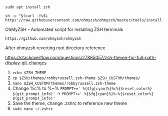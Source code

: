 ```
sudo apt install zsh
```

```
sh -c "$(curl -fsSL https://raw.githubusercontent.com/ohmyzsh/ohmyzsh/master/tools/install.sh)
```

OhMyZSH - Automated script for installing ZSH terminals
```
https://github.com/ohmyzsh/ohmyzsh
```


After ohmyzsh reverting root directory reference

https://stackoverflow.com/questions/27885057/zsh-theme-for-full-path-display-git-changes

1. ```echo $ZSH_THEME```
2. ```cp $ZSH/themes/robbyrussell.zsh-theme $ZSH_CUSTOM/themes/ ```
3. ```nano $ZSH_CUSTOM/themes/robbyrussell.zsh-theme```
4. Change %c% to %~% 
   ```PROMPT+=' %{$fg[cyan]%}%c%{$reset_color%} $(git_prompt_info)'``` -> ```PROMPT+=' %{$fg[cyan]%}%~%{$reset_color%} $(git_prompt_info)'```
5. Save the theme, change .zshrc to reference new theme
6. ```sudo nano ~/.zshrc```